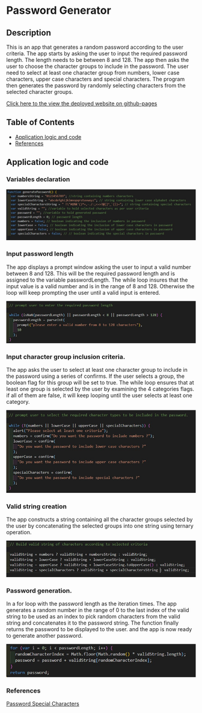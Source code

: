 # Password Generator

## Description

This is an app that generates a random password according to the user criteria. The app starts by asking the user to input the required password length. The length needs to be between 8 and 128. The app then asks the user to choose the character groups to include in the password. The user need to select at least one character group from numbers, lower case characters, upper case characters and special characters. The program then generates the password by randomly selecting characters from the selected character groups.

[Click here to the view the deployed website on github-pages](https://mohamedzakigithub.github.io/homework-week3-password-generator/)

## Table of Contents

- [Application logic and code](#Application-logic-and-code)
- [References](#References)

## Application logic and code

### Variables declaration

<img src="markdown/variables.jpg" alt=""/>

### Input password length

The app displays a prompt window asking the user to input a valid number between 8 and 128. This will be the required password length and is assigned to the variable passwordLength. The while loop insures that the input value is a valid number and is in the range of 8 and 128. Otherwise the loop will keep prompting the user until a valid input is entered.

<img src="markdown/length.jpg" alt=""/>

### Input character group inclusion criteria.

The app asks the user to select at least one character group to include in the password using a series of confirms. If the user selects a group, the boolean flag for this group will be set to true. The while loop ensures that at least one group is selected by the user by examining the 4 categories flags. if all of them are false, it will keep looping until the user selects at least one category.

<img src="markdown/criteria.jpg" alt=""/>

### Valid string creation

The app constructs a string containing all the character groups selected by the user by concatenating the selected groups into one string using ternary operation.

<img src="markdown/build.jpg" alt=""/>

### Password generation.

In a for loop with the password length as the iteration times. The app generates a random number in the range of 0 to the last index of the valid string to be used as an index to pick random characters from the valid string and concatenates it to the password string. The function finally returns the password to be displayed to the user. and the app is now ready to generate another password.

<img src="markdown/generate.jpg" alt=""/>

### References

[Password Special Characters](https://owasp.org/www-community/password-special-characters)
